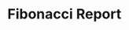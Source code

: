 # Fibonacci Report

<!-- ocirun python3 fibonacci.py 10 -->

<!-- ocirun python3 fibonacci.py 20 50 -->
